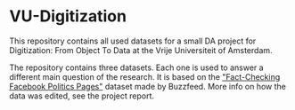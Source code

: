 # VU-Digitization
This repository contains all used datasets for a small DA project for Digitization: From Object To Data at the Vrije Universiteit of Amsterdam.

The repository contains three datasets. Each one is used to answer a different main question of the research. It is based on the <a href="https://github.com/BuzzFeedNews/2016-10-facebook-fact-check">"Fact-Checking Facebook Politics Pages"</a> dataset made by Buzzfeed. More info on how the data was edited, see the project report.
